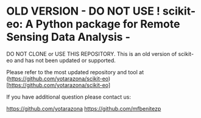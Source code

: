 <!-- #region -->
# OLD VERSION - DO NOT USE ! scikit-eo: A Python package for Remote Sensing Data Analysis -

DO NOT CLONE or USE THIS REPOSITORY. This is an old version of scikit-eo and has not been updated or supported.

Please refer to the most updated repository and tool at 
(https://github.com/yotarazona/scikit-eo)[https://github.com/yotarazona/scikit-eo]

If you have additional question please contact us:

https://github.com/yotarazona
https://github.com/mfbenitezp
